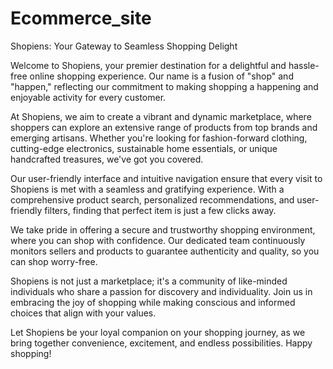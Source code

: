 # Ecommerce_site

Shopiens: Your Gateway to Seamless Shopping Delight

Welcome to Shopiens, your premier destination for a delightful and hassle-free online shopping experience. Our name is a fusion of "shop" and "happen," reflecting our commitment to making shopping a happening and enjoyable activity for every customer.

At Shopiens, we aim to create a vibrant and dynamic marketplace, where shoppers can explore an extensive range of products from top brands and emerging artisans. Whether you're looking for fashion-forward clothing, cutting-edge electronics, sustainable home essentials, or unique handcrafted treasures, we've got you covered.

Our user-friendly interface and intuitive navigation ensure that every visit to Shopiens is met with a seamless and gratifying experience. With a comprehensive product search, personalized recommendations, and user-friendly filters, finding that perfect item is just a few clicks away.

We take pride in offering a secure and trustworthy shopping environment, where you can shop with confidence. Our dedicated team continuously monitors sellers and products to guarantee authenticity and quality, so you can shop worry-free.

Shopiens is not just a marketplace; it's a community of like-minded individuals who share a passion for discovery and individuality. Join us in embracing the joy of shopping while making conscious and informed choices that align with your values.

Let Shopiens be your loyal companion on your shopping journey, as we bring together convenience, excitement, and endless possibilities. Happy shopping!
